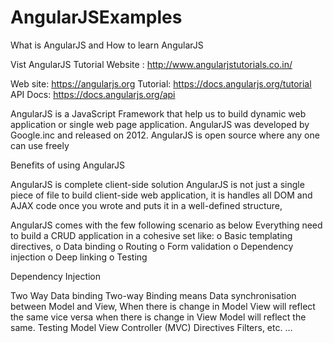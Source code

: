 # AngularJSExamples
What is AngularJS and How to learn AngularJS

Vist AngularJS Tutorial Website : http://www.angularjstutorials.co.in/

Web site: https://angularjs.org
Tutorial: https://docs.angularjs.org/tutorial
API Docs: https://docs.angularjs.org/api

AngularJS is a JavaScript Framework that help us to build dynamic web application or single web page application.
AngularJS was developed by Google.inc and released on 2012.
AngularJS is open source where any one can use freely

Benefits of using AngularJS 

AngularJS is complete client-side solution
AngularJS is not just a single piece of file to build client-side web application, it is handles all DOM and AJAX code once you wrote and puts it in a well-defined structure,

AngularJS comes with the few following scenario as below
Everything need to build a CRUD application in a cohesive set like:
o Basic templating directives,
o Data binding
o Routing
o Form validation
o Dependency injection
o Deep linking
o Testing

Dependency Injection

Two Way Data binding
Two-way Binding means Data synchronisation between Model and View, When there is change in Model     View will reflect the same vice versa when there is change in View     Model will reflect the same.
Testing 
Model View Controller (MVC)
Directives 
Filters,   etc. …
